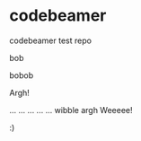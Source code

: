 # codebeamer
codebeamer test repo

bob

bobob


Argh!


...
...
...
...
...
wibble
argh
Weeeee!


:)
